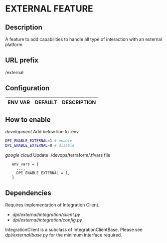 # EXTERNAL FEATURE

## Description
A feature to add capabilities to handle all type of interaction with an external platform

## URL prefix
/external

## Configuration
|  ENV VAR | DEFAULT | DESCRIPTION |
| --- | --- | --- |


## How to enable
*development*
Add below line to .env
```bash
DPI_ENABLE_EXTERNAL=1 # enable
DPI_ENABLE_EXTERNAL=0 # disable
```
*google cloud*
Update ./devops/terraform/<ENV>.tfvars file
```
   env_vars = {
     ...,
     DPI_ENABLE_EXTERNAL = 1,
   }
```   
   
## Dependencies
Requires implementation of Integration Client.
- *dpi/external/integration/client.py*
- *dpi/external/integration/config.py*

IntegrationClient is a subclass of IntegrationClientBase. Please see *dpi/external/base.py* for the minimum interface required.
